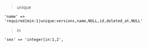 >unique
```
'name' => 'required|min:1|unique:versions,name,NULL,id,deleted_at,NULL'
```
>in
```
'sex' => 'integer|in:1,2',
```
